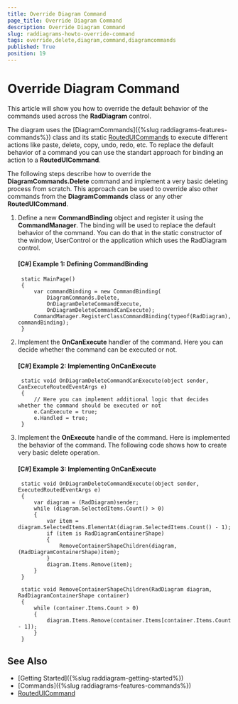 ```yaml
---
title: Override Diagram Command
page_title: Override Diagram Command
description: Override Diagram Command
slug: raddiagrams-howto-override-command
tags: override,delete,diagram,command,diagramcommands
published: True
position: 19
---
```


# Override Diagram Command

This article will show you how to override the default behavior of the commands used across the __RadDiagram__ control. 

The diagram uses the [DiagramCommands]({%slug raddiagrams-features-commands%}) class and its static [RoutedUICommands](https://msdn.microsoft.com/en-us/library/system.windows.input.routeduicommand(v=vs.110).aspx) to execute different actions like paste, delete, copy, undo, redo, etc. To replace the default behavior of a command you can use the standart approach for binding an action to a __RoutedUICommand__. 

The following steps describe how to override the __DiagramCommands.Delete__ command and implement a very basic deleting process from scratch. This approach can be used to override also other commands from the __DiagramCommands__ class or any other __RoutedUICommand__.

1. Define a new __CommandBinding__ object and register it using the __CommandManager__. The binding will be used to replace the default behavior of the command. You can do that in the static constructor of the window, UserControl or the application which uses the RadDiagram control.
	
	#### __[C#] Example 1: Defining CommandBinding__  
		static MainPage()
		{
			var commandBinding = new CommandBinding(
                DiagramCommands.Delete, 
                OnDiagramDeleteCommandExecute, 
                OnDiagramDeleteCommandCanExecute);
            CommandManager.RegisterClassCommandBinding(typeof(RadDiagram), commandBinding);
		}
	
2. Implement the __OnCanExecute__ handler of the command. Here you can decide whether the command can be executed or not.
	
	#### __[C#] Example 2: Implementing OnCanExecute__  
		static void OnDiagramDeleteCommandCanExecute(object sender, CanExecuteRoutedEventArgs e)
		{
			// Here you can implement additional logic that decides whether the command should be executed or not
			e.CanExecute = true;
			e.Handled = true;
		}
	
3. Implement the __OnExecute__ handle of the command. Here is implemented the behavior of the command. The following code shows how to create very basic delete operation.
		
	#### __[C#] Example 3: Implementing OnCanExecute__  	
		static void OnDiagramDeleteCommandExecute(object sender, ExecutedRoutedEventArgs e)
        {
            var diagram = (RadDiagram)sender;             
            while (diagram.SelectedItems.Count() > 0)
            {
                var item = diagram.SelectedItems.ElementAt(diagram.SelectedItems.Count() - 1);
                if (item is RadDiagramContainerShape)
                {
                    RemoveContainerShapeChildren(diagram, (RadDiagramContainerShape)item);                    
                }
                diagram.Items.Remove(item);
            }
        }

        static void RemoveContainerShapeChildren(RadDiagram diagram, RadDiagramContainerShape container)
        {
            while (container.Items.Count > 0)
            {                
                diagram.Items.Remove(container.Items[container.Items.Count - 1]);
            }         
        }

## See Also
 * [Getting Started]({%slug raddiagram-getting-started%})
 * [Commands]({%slug raddiagrams-features-commands%})
 * [RoutedUICommand](https://msdn.microsoft.com/en-us/library/system.windows.input.routeduicommand(v=vs.110).aspx)